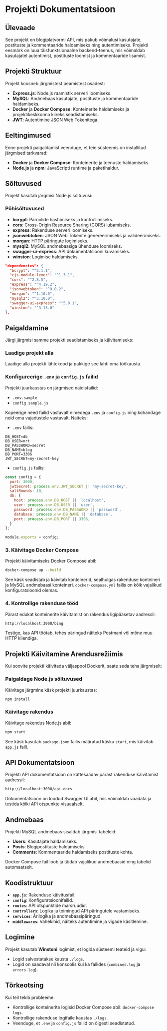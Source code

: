# Projekti Dokumentatsioon

## Ülevaade

See projekt on blogiplatvormi API, mis pakub võimalusi kasutajate, postituste ja kommentaaride haldamiseks ning autentimiseks. Projekti eesmärk on luua täisfunktsionaalne backend-teenus, mis võimaldab kasutajatel autentimist, postituste loomist ja kommentaaride lisamist.

## Projekti Struktuur

Projekt koosneb järgmistest peamistest osadest:

- **Express.js**: Node.js raamistik serveri loomiseks.
- **MySQL**: Andmebaas kasutajate, postituste ja kommentaaride haldamiseks.
- **Docker** ja **Docker Compose**: Konteinerite haldamiseks ja projektikeskkonna kiireks seadistamiseks.
- **JWT**: Autentimine JSON Web Tokenitega.

## Eeltingimused

Enne projekti paigaldamist veenduge, et teie süsteemis on installitud järgmised tarkvarad:

- **Docker** ja **Docker Compose**: Konteinerite ja teenuste haldamiseks.
- **Node.js** ja **npm**: JavaScripti runtime ja paketihaldur.

## Sõltuvused

Projekt kasutab järgmisi Node.js sõltuvusi:

### Põhisõltuvused

- **bcrypt**: Paroolide hashimiseks ja kontrollimiseks.
- **cors**: Cross-Origin Resource Sharing (CORS) lubamiseks.
- **express**: Rakenduse serveri loomiseks.
- **jsonwebtoken**: JSON Web Tokenite genereerimiseks ja valideerimiseks.
- **morgan**: HTTP päringute logimiseks.
- **mysql2**: MySQL andmebaasiga ühenduse loomiseks.
- **swagger-ui-express**: API dokumentatsiooni kuvamiseks.
- **winston**: Logimise haldamiseks.

```json
"dependencies": {
  "bcrypt": "^5.1.1",
  "cjs-module-lexer": "^1.3.1",
  "cors": "^2.8.5",
  "express": "^4.19.2",
  "jsonwebtoken": "^9.0.2",
  "morgan": "^1.10.0",
  "mysql2": "^3.10.0",
  "swagger-ui-express": "^5.0.1",
  "winston": "^3.13.0"
},
```

## Paigaldamine

Järgi järgmisi samme projekti seadistamiseks ja käivitamiseks:

### Laadige projekt alla

Laadige alla projekti lähtekood ja pakkige see lahti oma töökausta.

### Konfigureerige `.env` ja `config.js` failid

Projekti juurkaustas on järgmised näidisfailid:

- `.env.sample`
- `config.sample.js`

Kopeerige need failid vastavalt nimedega `.env` ja `config.js` ning kohandage neid oma vajadustele vastavalt. Näiteks:

- `.env` failis:

```env
DB_HOST=db
DB_USER=mrt
DB_PASSWORD=secret
DB_NAME=blog
DB_PORT=3306
JWT_SECRET=my-secret-key
```

- `config.js` failis:

```javascript
const config = {
  port: 3000,
  jwtSecret: process.env.JWT_SECRET || 'my-secret-key',
  saltRounds: 10,
  db: {
    host: process.env.DB_HOST || 'localhost',
    user: process.env.DB_USER || 'user',
    password: process.env.DB_PASSWORD || 'password',
    database: process.env.DB_NAME || 'database',
    port: process.env.DB_PORT || 3306,
  }
};

module.exports = config;
```

### 3. Käivitage Docker Compose

Projekti käivitamiseks Docker Compose abil:

```bash
docker-compose up --build
```

See käsk seadistab ja käivitab konteinerid, sealhulgas rakenduse konteineri ja MySQL andmebaasi konteineri. `docker-compose.yml` failis on kõik vajalikud konfiguratsioonid olemas.

### 4. Kontrollige rakenduse tööd

Pärast edukat konteinerite käivitamist on rakendus ligipääsetav aadressil:

```bash
http://localhost:3000/bing
```

Testige, kas API töötab, tehes päringud näiteks Postmani või mõne muu HTTP kliendiga.

## Projekti Käivitamine Arendusrežiimis

Kui soovite projekti käivitada väljaspool Dockerit, saate seda teha järgmiselt:

### Paigaldage Node.js sõltuvused

Käivitage järgmine käsk projekti juurkaustas:

```bash
npm install
```

### Käivitage rakendus

Käivitage rakendus Node.js abil:

```bash
npm start
```

See käsk kasutab `package.json` failis määratud käsku `start`, mis käivitab `app.js` faili.

## API Dokumentatsioon

Projekti API dokumentatsioon on kättesaadav pärast rakenduse käivitamist aadressil:

```bash
http://localhost:3000/api-docs
```

Dokumentatsioon on loodud Swagger UI abil, mis võimaldab vaadata ja testida kõiki API otspunkte visuaalselt.

## Andmebaas

Projekti MySQL andmebaas sisaldab järgmisi tabeleid:

- **Users**: Kasutajate haldamiseks.
- **Posts**: Blogipostituste haldamiseks.
- **Comments**: Kommentaaride haldamiseks postituste kohta.

Docker Compose fail loob ja täidab vajalikud andmebaasid ning tabelid automaatselt.

## Koodistruktuur

- **`app.js`**: Rakenduse käivitusfail.
- **`config`**: Konfiguratsioonifailid.
- **`routes`**: API otspunktide marsruudid.
- **`controllers`**: Logika ja toimingud API päringutele vastamiseks.
- **`services`**: Ärilogika ja andmebaasipäringud.
- **`middlewares`**: Vahekihid, näiteks autentimine ja vigade käsitlemine.

## Logimine

Projekt kasutab **Winstoni** logimist, et logida süsteemi teateid ja vigu:

- Logid salvestatakse kausta `./logs`.
- Logid on saadaval nii konsoolis kui ka failides (`combined.log` ja `errors.log`).

## Tõrkeotsing

Kui teil tekib probleeme:

- Kontrollige konteinerite logisid Docker Compose abil: `docker-compose logs`.
- Kontrollige rakenduse logifaile kaustas `./logs`.
- Veenduge, et `.env` ja `config.js` failid on õigesti seadistatud.
